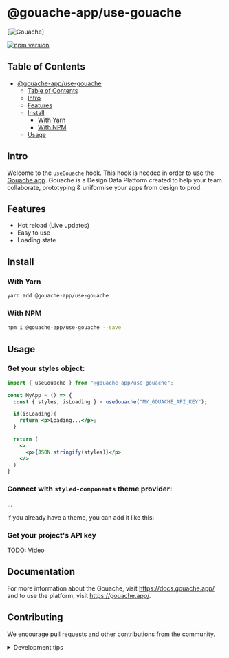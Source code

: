 # @gouache-app/use-gouache

[![Gouache](https://circleci.com/gh/Gouache-app/use-gouache.svg?style=svg?style=shield)]

[![npm version](https://badge.fury.io/js/@gouache-app%2Fuse-gouache.svg)](https://badge.fury.io/js/@gouache-app%2Fuse-gouache)

## Table of Contents

- [@gouache-app/use-gouache](#gouache-appuse-gouache)
  - [Table of Contents](#table-of-contents)
  - [Intro](#intro)
  - [Features](#features)
  - [Install](#install)
    - [With Yarn](#with-yarn)
    - [With NPM](#with-npm)
  - [Usage](#usage)

## Intro

Welcome to the `useGouache` hook. This hook is needed in order to use the [Gouache app](https://gouache.app/). Gouache is a Design Data Platform created to help your team collaborate, prototyping & uniformise your apps from design to prod.

## Features

- Hot reload (Live updates)
- Easy to use
- Loading state

## Install


### With Yarn

```sh
yarn add @gouache-app/use-gouache
```

### With NPM

```sh
npm i @gouache-app/use-gouache --save
```


## Usage

### Get your styles object:

```jsx
import { useGouache } from "@gouache-app/use-gouache";

const MyApp = () => {
  const { styles, isLoading } = useGouache("MY_GOUACHE_API_KEY");

  if(isLoading){
    return <p>Loading...</p>;
  }

  return (
    <>
      <p>{JSON.stringify(styles)}</p>
    </>
  )
}
```

### Connect with `styled-components` theme provider:

...

if you already have a theme, you can add it like this:



### Get your project's API key
TODO: Video


## Documentation

For more information about the Gouache, visit https://docs.gouache.app/ and to use the platform, visit https://gouache.app/.


## Contributing

We encourage pull requests and other contributions from the community.

<details>
  <summary>Development tips</summary>

  ## Testing

  to run tests, simply run `yarn test`.

  ## Local development using `yarn link`

  If you're getting a `Warning: Invalid hook call.` error, it's because there is an issue with the bundler thinking there are "two" react. 

  There is 2 workaround (I preffer use the first one):

  https://github.com/facebook/react/issues/14257#issuecomment-595183610
  ```
  cd PACKAGE_YOU_DEBUG_LOCALLY
  yarn link
  yarn install
  cd node_modules/react
  yarn link
  cd ../../node_modules/react-dom
  yarn link
  cd YOUR_PROJECT
  yarn link PACKAGE_YOU_DEBUG_LOCALLY
  yarn link react
  yarn link react-dom
  ```

  and 

  https://reactjs.org/warnings/invalid-hook-call-warning.html

  ```
  This problem can also come up when you use npm link or an equivalent. In that case, your bundler might “see” two Reacts — one in application folder and one in your library folder. Assuming myapp and mylib are sibling folders, one possible fix is to run npm link ../myapp/node_modules/react from mylib. This should make the library use the application’s React copy.
  ```
</details>
